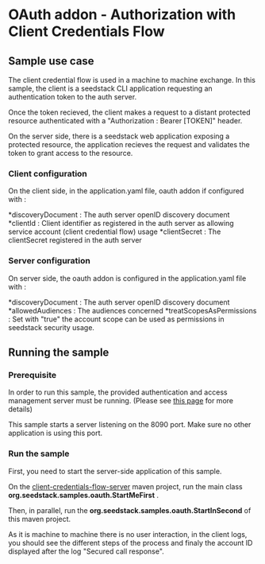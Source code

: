 # OAuth addon - Authorization with Client Credentials Flow

## Sample use case

The client credential flow is used in a machine to machine exchange. In this sample, the client is a seedstack CLI application requesting an authentication token to the auth server.

Once the token recieved, the client makes a request to a distant protected resource authenticated with a "Authorization : Bearer [TOKEN]" header.

On the server side, there is a seedstack web application exposing a protected resource, the application recieves the request and validates the token to grant access to the resource.

### Client configuration

On the client side, in the application.yaml file, oauth addon if configured with :

*discoveryDocument : The auth server openID discovery document
*clientId : Client identifier as registered in the auth server as allowing service account (client credential flow) usage
*clientSecret : The clientSecret registered in the auth server

### Server configuration

On server side, the oauth addon is configured in the application.yaml file with :

*discoveryDocument : The auth server openID discovery document
*allowedAudiences : The audiences concerned
*treatScopesAsPermissions : Set with "true" the account scope can be used as permissions in seedstack security usage. 

## Running the sample

### Prerequisite

In order to run this sample, the provided authentication and access management server must be running. (Please see [this page](https://github.com/seedstack/samples/tree/master/addons/oauth) for more details)

This sample starts a server listening on the 8090 port. Make sure no other application is using this port.

### Run the sample

First, you need to start the server-side application of this sample.

On the [client-credentials-flow-server](https://github.com/seedstack/samples/tree/master/addons/oauth/client-credentials-flow-server) maven project, run the main class **org.seedstack.samples.oauth.StartMeFirst** .

Then, in parallel, run the **org.seedstack.samples.oauth.StartInSecond** of this maven project.

As it is machine to machine there is no user interaction, in the client logs, you should see the different steps of the process and finaly the account ID displayed after the log "Secured call response".